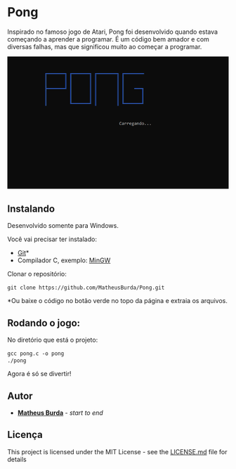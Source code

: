 # Pong

Inspirado no famoso jogo de Atari, Pong foi desenvolvido quando estava começando a aprender a programar. É um código bem amador e com diversas falhas, mas que significou muito ao começar a programar.

![PONG](https://github.com/MatheusBurda/Pong/raw/master/pong.gif)


## Instalando

Desenvolvido somente para Windows.

Você vai precisar ter instalado:
* [Git](https://git-scm.com/downloads)*
* Compilador C, exemplo: [MinGW](http://www.mingw.org/)

Clonar o repositório:
```
git clone https://github.com/MatheusBurda/Pong.git
```

*Ou baixe o código no botão verde no topo da página e extraia os arquivos.

## Rodando o jogo:

No diretório que está o projeto:
```
gcc pong.c -o pong
./pong 
```

Agora é só se divertir!

## Autor

* **[Matheus Burda](https://github.com/MatheusBurda)** - *start to end* 

## Licença

This project is licensed under the MIT License - see the [LICENSE.md](LICENSE.md) file for details
